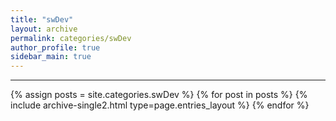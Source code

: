 ```yaml
---
title: "swDev"
layout: archive
permalink: categories/swDev
author_profile: true
sidebar_main: true
---
```


***


{% assign posts = site.categories.swDev %}
{% for post in posts %} {% include archive-single2.html type=page.entries_layout %} {% endfor %}
